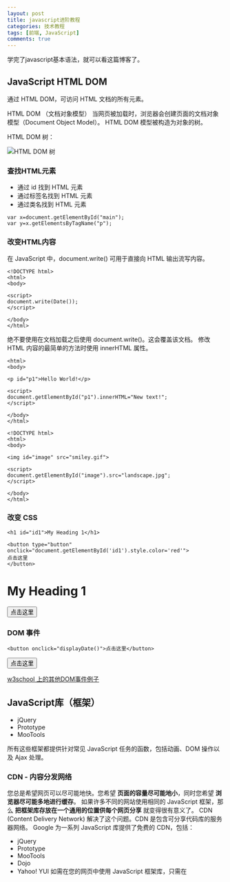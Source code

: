 ```yaml
---
layout: post
title: javascript进阶教程
categories: 技术教程
tags: [前端, JavaScript]
comments: true
---
```


学完了javascript基本语法，就可以看这篇博客了。

## JavaScript HTML DOM

通过 HTML DOM，可访问 HTML 文档的所有元素。

HTML DOM （文档对象模型）
当网页被加载时，浏览器会创建页面的文档对象模型（Document Object Model）。
HTML DOM 模型被构造为对象的树。

HTML DOM 树：

![HTML DOM 树](http://ww1.sinaimg.cn/mw690/006zFO3ggw1fbmlkdxp4pg30di07e3yb.gif)

### 查找HTML元素

- 通过 id 找到 HTML 元素
- 通过标签名找到 HTML 元素
- 通过类名找到 HTML 元素

```
var x=document.getElementById("main");
var y=x.getElementsByTagName("p");
```

### 改变HTML内容

在 JavaScript 中，document.write() 可用于直接向 HTML 输出流写内容。

```
<!DOCTYPE html>
<html>
<body>

<script>
document.write(Date());
</script>

</body>
</html>
```

绝不要使用在文档加载之后使用 document.write()。这会覆盖该文档。
修改 HTML 内容的最简单的方法时使用 innerHTML 属性。

```
<html>
<body>

<p id="p1">Hello World!</p>

<script>
document.getElementById("p1").innerHTML="New text!";
</script>

</body>
</html>
```

```
<!DOCTYPE html>
<html>
<body>

<img id="image" src="smiley.gif">

<script>
document.getElementById("image").src="landscape.jpg";
</script>

</body>
</html>
```

### 改变 CSS

```
<h1 id="id1">My Heading 1</h1>

<button type="button" onclick="document.getElementById('id1').style.color='red'">
点击这里
</button>
```

<h1 id="id1">My Heading 1</h1>

<button type="button" onclick="document.getElementById('id1').style.color='red'">
点击这里
</button>

### DOM 事件

```
<button onclick="displayDate()">点击这里</button>
```

<button onclick="displayDate()">点击这里</button>

[w3school 上的其他DOM事件例子](http://www.w3school.com.cn/js/js_htmldom_events.asp)

## JavaScript库（框架）

- jQuery
- Prototype
- MooTools

所有这些框架都提供针对常见 JavaScript 任务的函数，包括动画、DOM 操作以及 Ajax 处理。

### CDN - 内容分发网络

您总是希望网页可以尽可能地快。您希望 **页面的容量尽可能地小**，同时您希望 **浏览器尽可能多地进行缓存**。
如果许多不同的网站使用相同的 JavaScript 框架，那么 **把框架库存放在一个通用的位置供每个网页分享** 就变得很有意义了。
CDN (Content Delivery Network) 解决了这个问题。CDN 是包含可分享代码库的服务器网络。
Google 为一系列 JavaScript 库提供了免费的 CDN，包括：
- jQuery
- Prototype
- MooTools
- Dojo
- Yahoo! YUI
如需在您的网页中使用 JavaScript 框架库，只需在 <script> 标签中引用该库即可：

引用 jQuery

```
<script src="https://ajax.googleapis.com/ajax/libs/jquery/1.8.3/jquery.min.js">
</script>
```

